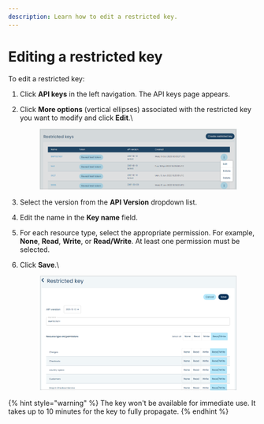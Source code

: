 ```yaml
---
description: Learn how to edit a restricted key.
---
```


# Editing a restricted key

To edit a restricted key:

1. Click **API keys** in the left navigation. The API keys page appears.
2.  Click **More options** (vertical ellipses) associated with the restricted key you want to modify and click **Edit**.\


    <figure><img src="../../../../.gitbook/assets/image (243).png" alt=""><figcaption></figcaption></figure>
3. Select the version from the **API Version** dropdown list.
4. Edit the name in the **Key name** field.
5. For each resource type, select the appropriate permission. For example, **None**, **Read**, **Write**, or **Read/Write**. At least one permission must be selected.
6.  Click **Save**.\


    <figure><img src="../../../../.gitbook/assets/image (245).png" alt=""><figcaption></figcaption></figure>

{% hint style="warning" %}
The key won't be available for immediate use. It takes up to 10 minutes for the key to fully propagate.
{% endhint %}
